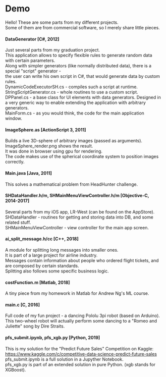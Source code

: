 # Demo
Hello! These are some parts from my different projects.<br>
Some of them are from commercial software, so I merely share little pieces.<br>
#### DataGenerator [C#, 2012]
Just several parts from my graduation project.<br>
This application allows to specify flexible rules to generate random data with certain parameters.<br>
Along with simpler generators (like normally distributed data), there is a special "script" generator -<br>
the user can write his own script in C#, that would generate data by custom rules.<br>
DynamicCodeExecutorSH.cs - compiles such a script at runtime.<br>
StringScriptGenerator.cs - whole routines to use a custom script.<br>
DPPanel.cs - a base class for UI elements with data generators. Designed in a very generic way to enable extending the application with arbitrary generators.<br>
MainForm.cs - as you would think, the code for the main application window.<br>
#### ImageSphere.as [ActionScript 3, 2011]
Builds a live 3D-sphere of arbitrary images (passed as arguments).<br>
ImageSphere_render.png shows the result.<br>
It was done in browser using gpu for rendering.<br>
The code makes use of the spherical coordinate system to position images correctly.<br>
#### Main.java [Java, 2011]
This solves a mathematical problem from HeadHunter challenge.<br>
#### SHDataHandler.h/m, SHMainMenuViewController.h/m [Objective-C, 2014-2017]
Several parts from my iOS app, LR-West (can be found on the AppStore).<br>
SHDataHandler - routines for getting and storing data into DB, and some related stuff.<br>
SHMainMenuViewController - view controller for the main app screen.<br>
#### ai_split_message.h/cc [C++, 2018]
A module for splitting long messages into smaller ones.<br>
It is part of a large project for airline industry.<br>
Messages contain information about people who ordered flight tickets, and are composed by certain standards.<br>
Splitting also follows some specific business logic.<br>
#### costFunction.m [Matlab, 2018]
A tiny piece from my homework in Matlab for Andrew Ng's ML course.<br>
#### main.c [C, 2016]
Full code of my fun project - a dancing Pololu 3pi robot (based on Arduino).<br>
This two-wheel robot will actually perform some dancing to a "Romeo and Juliette" song by Dire Straits.<br>
#### pfs_submit.ipynb, pfs_xgb.py [Python, 2019]
This is my solution for the "Predict Future Sales" Competition on Kaggle:<br>
https://www.kaggle.com/c/competitive-data-science-predict-future-sales<br>
pfs_submit.ipynb is a full solution in a Jupyther Notebook.<br>
pfs_xgb.py is part of an extended solution in pure Python. (xgb stands for XGBoost).<br>
